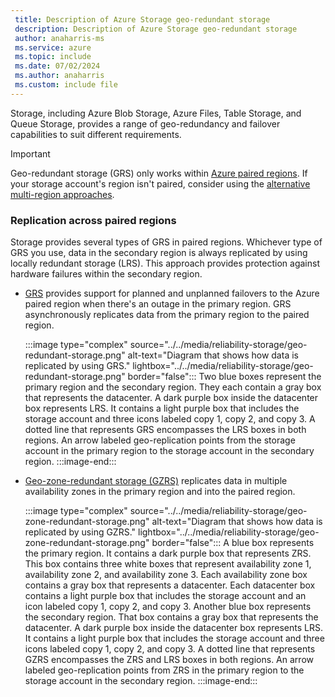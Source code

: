 ```yaml
---
 title: Description of Azure Storage geo-redundant storage
 description: Description of Azure Storage geo-redundant storage
 author: anaharris-ms
 ms.service: azure
 ms.topic: include
 ms.date: 07/02/2024
 ms.author: anaharris
 ms.custom: include file
---
```


Storage, including Azure Blob Storage, Azure Files, Table Storage, and Queue Storage, provides a range of geo-redundancy and failover capabilities to suit different requirements.

> [!IMPORTANT]
> Geo-redundant storage (GRS) only works within [Azure paired regions](/azure/reliability/regions-paired). If your storage account's region isn't paired, consider using the [alternative multi-region approaches](#alternative-multi-region-approaches).

### Replication across paired regions

Storage provides several types of GRS in paired regions. Whichever type of GRS you use, data in the secondary region is always replicated by using locally redundant storage (LRS). This approach provides protection against hardware failures within the secondary region.

- [GRS](/azure/storage/common/storage-redundancy#geo-redundant-storage) provides support for planned and unplanned failovers to the Azure paired region when there's an outage in the primary region. GRS asynchronously replicates data from the primary region to the paired region.

   :::image type="complex" source="../../media/reliability-storage/geo-redundant-storage.png" alt-text="Diagram that shows how data is replicated by using GRS." lightbox="../../media/reliability-storage/geo-redundant-storage.png" border="false":::
      Two blue boxes represent the primary region and the secondary region. They each contain a gray box that represents the datacenter. A dark purple box inside the datacenter box represents LRS. It contains a light purple box that includes the storage account and three icons labeled copy 1, copy 2, and copy 3. A dotted line that represents GRS encompasses the LRS boxes in both regions. An arrow labeled geo-replication points from the storage account in the primary region to the storage account in the secondary region.
   :::image-end:::

- [Geo-zone-redundant storage (GZRS)](/azure/storage/common/storage-redundancy#geo-zone-redundant-storage) replicates data in multiple availability zones in the primary region and into the paired region.

  :::image type="complex" source="../../media/reliability-storage/geo-zone-redundant-storage.png" alt-text="Diagram that shows how data is replicated by using GZRS." lightbox="../../media/reliability-storage/geo-zone-redundant-storage.png" border="false":::
     A blue box represents the primary region. It contains a dark purple box that represents ZRS. This box contains three white boxes that represent availability zone 1, availability zone 2, and availability zone 3. Each availability zone box contains a gray box that represents a datacenter. Each datacenter box contains a light purple box that includes the storage account and an icon labeled copy 1, copy 2, and copy 3. Another blue box represents the secondary region. That box contains a gray box that represents the datacenter. A dark purple box inside the datacenter box represents LRS. It contains a light purple box that includes the storage account and three icons labeled copy 1, copy 2, and copy 3. A dotted line that represents GZRS encompasses the ZRS and LRS boxes in both regions. An arrow labeled geo-replication points from ZRS in the primary region to the storage account in the secondary region.
   :::image-end:::
